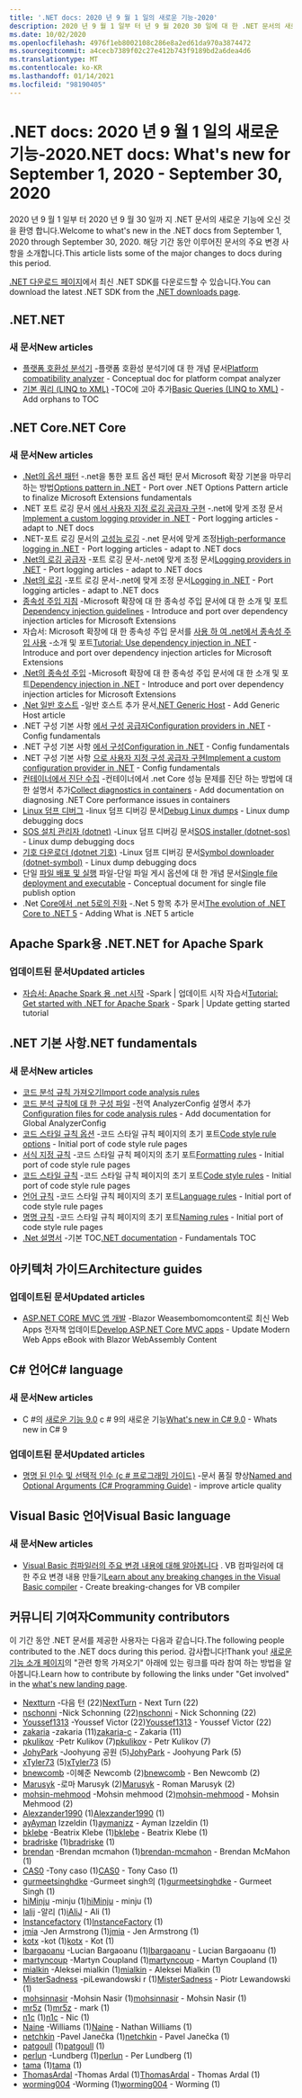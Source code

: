 ```yaml
---
title: '.NET docs: 2020 년 9 월 1 일의 새로운 기능-2020'
description: 2020 년 9 월 1 일부 터 년 9 월 2020 30 일에 대 한 .NET 문서의 새로운 기능입니다.
ms.date: 10/02/2020
ms.openlocfilehash: 4976f1eb8002108c286e8a2ed61da970a3874472
ms.sourcegitcommit: a4cecb7389f02c27e412b743f9189bd2a6dea4d6
ms.translationtype: MT
ms.contentlocale: ko-KR
ms.lasthandoff: 01/14/2021
ms.locfileid: "98190405"
---
```

# <a name="net-docs-whats-new-for-september-1-2020---september-30-2020"></a><span data-ttu-id="51585-103">.NET docs: 2020 년 9 월 1 일의 새로운 기능-2020</span><span class="sxs-lookup"><span data-stu-id="51585-103">.NET docs: What's new for September 1, 2020 - September 30, 2020</span></span>

<span data-ttu-id="51585-104">2020 년 9 월 1 일부 터 2020 년 9 월 30 일까 지 .NET 문서의 새로운 기능에 오신 것을 환영 합니다.</span><span class="sxs-lookup"><span data-stu-id="51585-104">Welcome to what's new in the .NET docs from September 1, 2020 through September 30, 2020.</span></span> <span data-ttu-id="51585-105">해당 기간 동안 이루어진 문서의 주요 변경 사항을 소개합니다.</span><span class="sxs-lookup"><span data-stu-id="51585-105">This article lists some of the major changes to docs during this period.</span></span>

<span data-ttu-id="51585-106">[.NET 다운로드 페이지](https://dotnet.microsoft.com/download)에서 최신 .NET SDK를 다운로드할 수 있습니다.</span><span class="sxs-lookup"><span data-stu-id="51585-106">You can download the latest .NET SDK from the [.NET downloads page](https://dotnet.microsoft.com/download).</span></span>

## <a name="net"></a><span data-ttu-id="51585-107">.NET</span><span class="sxs-lookup"><span data-stu-id="51585-107">.NET</span></span>

### <a name="new-articles"></a><span data-ttu-id="51585-108">새 문서</span><span class="sxs-lookup"><span data-stu-id="51585-108">New articles</span></span>

- <span data-ttu-id="51585-109">[플랫폼 호환성 분석기](../standard/analyzers/platform-compat-analyzer.md) -플랫폼 호환성 분석기에 대 한 개념 문서</span><span class="sxs-lookup"><span data-stu-id="51585-109">[Platform compatibility analyzer](../standard/analyzers/platform-compat-analyzer.md) - Conceptual doc for platform compat analyzer</span></span>
- <span data-ttu-id="51585-110">[기본 쿼리 (LINQ to XML)](../standard/linq/basic-queries-linq-to-xml.md) -TOC에 고아 추가</span><span class="sxs-lookup"><span data-stu-id="51585-110">[Basic Queries (LINQ to XML)](../standard/linq/basic-queries-linq-to-xml.md) - Add orphans to TOC</span></span>

## <a name="net-core"></a><span data-ttu-id="51585-111">.NET Core</span><span class="sxs-lookup"><span data-stu-id="51585-111">.NET Core</span></span>

### <a name="new-articles"></a><span data-ttu-id="51585-112">새 문서</span><span class="sxs-lookup"><span data-stu-id="51585-112">New articles</span></span>

- <span data-ttu-id="51585-113">[.Net의 옵션 패턴](../core/extensions/options.md) -.net을 통한 포트 옵션 패턴 문서 Microsoft 확장 기본을 마무리 하는 방법</span><span class="sxs-lookup"><span data-stu-id="51585-113">[Options pattern in .NET](../core/extensions/options.md) - Port over .NET Options Pattern article to finalize Microsoft Extensions fundamentals</span></span>
- <span data-ttu-id="51585-114">.NET 포트 로깅 문서 [에서 사용자 지정 로깅 공급자 구현](../core/extensions/custom-logging-provider.md) -.net에 맞게 조정 문서</span><span class="sxs-lookup"><span data-stu-id="51585-114">[Implement a custom logging provider in .NET](../core/extensions/custom-logging-provider.md) - Port logging articles - adapt to .NET docs</span></span>
- <span data-ttu-id="51585-115">.NET-포트 로깅 문서의 [고성능 로깅](../core/extensions/high-performance-logging.md) -.net 문서에 맞게 조정</span><span class="sxs-lookup"><span data-stu-id="51585-115">[High-performance logging in .NET](../core/extensions/high-performance-logging.md) - Port logging articles - adapt to .NET docs</span></span>
- <span data-ttu-id="51585-116">[.Net의 로깅 공급자](../core/extensions/logging-providers.md) -포트 로깅 문서-.net에 맞게 조정 문서</span><span class="sxs-lookup"><span data-stu-id="51585-116">[Logging providers in .NET](../core/extensions/logging-providers.md) - Port logging articles - adapt to .NET docs</span></span>
- <span data-ttu-id="51585-117">[.Net의 로깅](../core/extensions/logging.md) -포트 로깅 문서-.net에 맞게 조정 문서</span><span class="sxs-lookup"><span data-stu-id="51585-117">[Logging in .NET](../core/extensions/logging.md) - Port logging articles - adapt to .NET docs</span></span>
- <span data-ttu-id="51585-118">[종속성 주입 지침](../core/extensions/dependency-injection-guidelines.md) -Microsoft 확장에 대 한 종속성 주입 문서에 대 한 소개 및 포트</span><span class="sxs-lookup"><span data-stu-id="51585-118">[Dependency injection guidelines](../core/extensions/dependency-injection-guidelines.md) - Introduce and port over dependency injection articles for Microsoft Extensions</span></span>
- <span data-ttu-id="51585-119">자습서: Microsoft 확장에 대 한 종속성 주입 문서를 [사용 하 여 .net에서 종속성 주입 사용](../core/extensions/dependency-injection-usage.md) -소개 및 포트</span><span class="sxs-lookup"><span data-stu-id="51585-119">[Tutorial: Use dependency injection in .NET](../core/extensions/dependency-injection-usage.md) - Introduce and port over dependency injection articles for Microsoft Extensions</span></span>
- <span data-ttu-id="51585-120">[.Net의 종속성 주입](../core/extensions/dependency-injection.md) -Microsoft 확장에 대 한 종속성 주입 문서에 대 한 소개 및 포트</span><span class="sxs-lookup"><span data-stu-id="51585-120">[Dependency injection in .NET](../core/extensions/dependency-injection.md) - Introduce and port over dependency injection articles for Microsoft Extensions</span></span>
- <span data-ttu-id="51585-121">[.Net 일반 호스트](../core/extensions/generic-host.md) -일반 호스트 추가 문서</span><span class="sxs-lookup"><span data-stu-id="51585-121">[.NET Generic Host](../core/extensions/generic-host.md) - Add Generic Host article</span></span>
- <span data-ttu-id="51585-122">.NET 구성 기본 사항 [에서 구성 공급자](../core/extensions/configuration-providers.md)</span><span class="sxs-lookup"><span data-stu-id="51585-122">[Configuration providers in .NET](../core/extensions/configuration-providers.md) - Config fundamentals</span></span>
- <span data-ttu-id="51585-123">.NET 구성 기본 사항 [에서 구성](../core/extensions/configuration.md)</span><span class="sxs-lookup"><span data-stu-id="51585-123">[Configuration in .NET](../core/extensions/configuration.md) - Config fundamentals</span></span>
- <span data-ttu-id="51585-124">.NET 구성 기본 사항 [으로 사용자 지정 구성 공급자 구현](../core/extensions/custom-configuration-provider.md)</span><span class="sxs-lookup"><span data-stu-id="51585-124">[Implement a custom configuration provider in .NET](../core/extensions/custom-configuration-provider.md) - Config fundamentals</span></span>
- <span data-ttu-id="51585-125">[컨테이너에서 진단 수집](../core/diagnostics/diagnostics-in-containers.md) -컨테이너에서 .net Core 성능 문제를 진단 하는 방법에 대 한 설명서 추가</span><span class="sxs-lookup"><span data-stu-id="51585-125">[Collect diagnostics in containers](../core/diagnostics/diagnostics-in-containers.md) - Add documentation on diagnosing .NET Core performance issues in containers</span></span>
- <span data-ttu-id="51585-126">[Linux 덤프 디버그](../core/diagnostics/debug-linux-dumps.md) -linux 덤프 디버깅 문서</span><span class="sxs-lookup"><span data-stu-id="51585-126">[Debug Linux dumps](../core/diagnostics/debug-linux-dumps.md) - Linux dump debugging docs</span></span>
- <span data-ttu-id="51585-127">[SOS 설치 관리자 (dotnet)](../core/diagnostics/dotnet-sos.md) -Linux 덤프 디버깅 문서</span><span class="sxs-lookup"><span data-stu-id="51585-127">[SOS installer (dotnet-sos)](../core/diagnostics/dotnet-sos.md) - Linux dump debugging docs</span></span>
- <span data-ttu-id="51585-128">[기호 다운로더 (dotnet 기호)](../core/diagnostics/dotnet-symbol.md) -Linux 덤프 디버깅 문서</span><span class="sxs-lookup"><span data-stu-id="51585-128">[Symbol downloader (dotnet-symbol)](../core/diagnostics/dotnet-symbol.md) - Linux dump debugging docs</span></span>
- <span data-ttu-id="51585-129">단일 [파일 배포 및 실행](../core/deploying/single-file.md) 파일-단일 파일 게시 옵션에 대 한 개념 문서</span><span class="sxs-lookup"><span data-stu-id="51585-129">[Single file deployment and executable](../core/deploying/single-file.md) - Conceptual document for single file publish option</span></span>
- <span data-ttu-id="51585-130">.Net [Core에서 .net 5로의 진화](../core/dotnet-five.md) -.Net 5 항목 추가 문서</span><span class="sxs-lookup"><span data-stu-id="51585-130">[The evolution of .NET Core to .NET 5](../core/dotnet-five.md) - Adding What is .NET 5 article</span></span>

## <a name="net-for-apache-spark"></a><span data-ttu-id="51585-131">Apache Spark용 .NET</span><span class="sxs-lookup"><span data-stu-id="51585-131">.NET for Apache Spark</span></span>

### <a name="updated-articles"></a><span data-ttu-id="51585-132">업데이트된 문서</span><span class="sxs-lookup"><span data-stu-id="51585-132">Updated articles</span></span>

- <span data-ttu-id="51585-133">[자습서: Apache Spark 용 .net 시작](../spark/tutorials/get-started.md) -Spark | 업데이트 시작 자습서</span><span class="sxs-lookup"><span data-stu-id="51585-133">[Tutorial: Get started with .NET for Apache Spark](../spark/tutorials/get-started.md) - Spark | Update getting started tutorial</span></span>

## <a name="net-fundamentals"></a><span data-ttu-id="51585-134">.NET 기본 사항</span><span class="sxs-lookup"><span data-stu-id="51585-134">.NET fundamentals</span></span>

### <a name="new-articles"></a><span data-ttu-id="51585-135">새 문서</span><span class="sxs-lookup"><span data-stu-id="51585-135">New articles</span></span>

- [<span data-ttu-id="51585-136">코드 분석 규칙 가져오기</span><span class="sxs-lookup"><span data-stu-id="51585-136">Import code analysis rules</span></span>](../fundamentals/code-analysis/quality-rules/index.md)
- <span data-ttu-id="51585-137">[코드 분석 규칙에 대 한 구성 파일](../fundamentals/code-analysis/configuration-files.md) -전역 AnalyzerConfig 설명서 추가</span><span class="sxs-lookup"><span data-stu-id="51585-137">[Configuration files for code analysis rules](../fundamentals/code-analysis/configuration-files.md) - Add documentation for Global AnalyzerConfig</span></span>
- <span data-ttu-id="51585-138">[코드 스타일 규칙 옵션](../fundamentals/code-analysis/code-style-rule-options.md) -코드 스타일 규칙 페이지의 초기 포트</span><span class="sxs-lookup"><span data-stu-id="51585-138">[Code style rule options](../fundamentals/code-analysis/code-style-rule-options.md) - Initial port of code style rule pages</span></span>
- <span data-ttu-id="51585-139">[서식 지정 규칙](../fundamentals/code-analysis/style-rules/formatting-rules.md) -코드 스타일 규칙 페이지의 초기 포트</span><span class="sxs-lookup"><span data-stu-id="51585-139">[Formatting rules](../fundamentals/code-analysis/style-rules/formatting-rules.md) - Initial port of code style rule pages</span></span>
- <span data-ttu-id="51585-140">[코드 스타일 규칙](../fundamentals/code-analysis/style-rules/index.md) -코드 스타일 규칙 페이지의 초기 포트</span><span class="sxs-lookup"><span data-stu-id="51585-140">[Code style rules](../fundamentals/code-analysis/style-rules/index.md) - Initial port of code style rule pages</span></span>
- <span data-ttu-id="51585-141">[언어 규칙](../fundamentals/code-analysis/style-rules/language-rules.md) -코드 스타일 규칙 페이지의 초기 포트</span><span class="sxs-lookup"><span data-stu-id="51585-141">[Language rules](../fundamentals/code-analysis/style-rules/language-rules.md) - Initial port of code style rule pages</span></span>
- <span data-ttu-id="51585-142">[명명 규칙](../fundamentals/code-analysis/style-rules/naming-rules.md) -코드 스타일 규칙 페이지의 초기 포트</span><span class="sxs-lookup"><span data-stu-id="51585-142">[Naming rules](../fundamentals/code-analysis/style-rules/naming-rules.md) - Initial port of code style rule pages</span></span>
- <span data-ttu-id="51585-143">[.Net 설명서](../fundamentals/index.yml) -기본 TOC</span><span class="sxs-lookup"><span data-stu-id="51585-143">[.NET documentation](../fundamentals/index.yml) - Fundamentals TOC</span></span>

## <a name="architecture-guides"></a><span data-ttu-id="51585-144">아키텍처 가이드</span><span class="sxs-lookup"><span data-stu-id="51585-144">Architecture guides</span></span>

### <a name="updated-articles"></a><span data-ttu-id="51585-145">업데이트된 문서</span><span class="sxs-lookup"><span data-stu-id="51585-145">Updated articles</span></span>

- <span data-ttu-id="51585-146">[ASP.NET CORE MVC 앱 개발](../architecture/modern-web-apps-azure/develop-asp-net-core-mvc-apps.md) -Blazor Weasembomomcontent로 최신 Web Apps 전자책 업데이트</span><span class="sxs-lookup"><span data-stu-id="51585-146">[Develop ASP.NET Core MVC apps](../architecture/modern-web-apps-azure/develop-asp-net-core-mvc-apps.md) - Update Modern Web Apps eBook with Blazor WebAssembly Content</span></span>

## <a name="c-language"></a><span data-ttu-id="51585-147">C# 언어</span><span class="sxs-lookup"><span data-stu-id="51585-147">C# language</span></span>

### <a name="new-articles"></a><span data-ttu-id="51585-148">새 문서</span><span class="sxs-lookup"><span data-stu-id="51585-148">New articles</span></span>

- <span data-ttu-id="51585-149">C #의 [새로운 기능 9.0](../csharp/whats-new/csharp-9.md) c # 9의 새로운 기능</span><span class="sxs-lookup"><span data-stu-id="51585-149">[What's new in C# 9.0](../csharp/whats-new/csharp-9.md) - Whats new in C# 9</span></span>

### <a name="updated-articles"></a><span data-ttu-id="51585-150">업데이트된 문서</span><span class="sxs-lookup"><span data-stu-id="51585-150">Updated articles</span></span>

- <span data-ttu-id="51585-151">[명명 된 인수 및 선택적 인수 (c # 프로그래밍 가이드)](../csharp/programming-guide/classes-and-structs/named-and-optional-arguments.md) -문서 품질 향상</span><span class="sxs-lookup"><span data-stu-id="51585-151">[Named and Optional Arguments (C# Programming Guide)](../csharp/programming-guide/classes-and-structs/named-and-optional-arguments.md) - improve article quality</span></span>

## <a name="visual-basic-language"></a><span data-ttu-id="51585-152">Visual Basic 언어</span><span class="sxs-lookup"><span data-stu-id="51585-152">Visual Basic language</span></span>

### <a name="new-articles"></a><span data-ttu-id="51585-153">새 문서</span><span class="sxs-lookup"><span data-stu-id="51585-153">New articles</span></span>

- <span data-ttu-id="51585-154">[Visual Basic 컴파일러의 주요 변경 내용에 대해 알아봅니다](../visual-basic/whats-new/breaking-changes.md) . VB 컴파일러에 대 한 주요 변경 내용 만들기</span><span class="sxs-lookup"><span data-stu-id="51585-154">[Learn about any breaking changes in the Visual Basic compiler](../visual-basic/whats-new/breaking-changes.md) - Create breaking-changes for VB compiler</span></span>

## <a name="community-contributors"></a><span data-ttu-id="51585-155">커뮤니티 기여자</span><span class="sxs-lookup"><span data-stu-id="51585-155">Community contributors</span></span>

<span data-ttu-id="51585-156">이 기간 동안 .NET 문서를 제공한 사용자는 다음과 같습니다.</span><span class="sxs-lookup"><span data-stu-id="51585-156">The following people contributed to the .NET docs during this period.</span></span> <span data-ttu-id="51585-157">감사합니다!</span><span class="sxs-lookup"><span data-stu-id="51585-157">Thank you!</span></span> <span data-ttu-id="51585-158">[새로운 기능 소개 페이지](index.yml)의 "관련 항목 가져오기" 아래에 있는 링크를 따라 참여 하는 방법을 알아봅니다.</span><span class="sxs-lookup"><span data-stu-id="51585-158">Learn how to contribute by following the links under "Get involved" in the [what's new landing page](index.yml).</span></span>

- <span data-ttu-id="51585-159">[Nextturn](https://github.com/nxtn) -다음 턴 (22)</span><span class="sxs-lookup"><span data-stu-id="51585-159">[NextTurn](https://github.com/nxtn) - Next Turn (22)</span></span>
- <span data-ttu-id="51585-160">[nschonni](https://github.com/nschonni) -Nick Schonning (22)</span><span class="sxs-lookup"><span data-stu-id="51585-160">[nschonni](https://github.com/nschonni) - Nick Schonning (22)</span></span>
- <span data-ttu-id="51585-161">[Youssef1313](https://github.com/Youssef1313) -Youssef Victor (22)</span><span class="sxs-lookup"><span data-stu-id="51585-161">[Youssef1313](https://github.com/Youssef1313) - Youssef Victor (22)</span></span>
- <span data-ttu-id="51585-162">[zakaria](https://github.com/zakaria-c) -zakaria (11)</span><span class="sxs-lookup"><span data-stu-id="51585-162">[zakaria-c](https://github.com/zakaria-c) - Zakaria (11)</span></span>
- <span data-ttu-id="51585-163">[pkulikov](https://github.com/pkulikov) -Petr Kulikov (7)</span><span class="sxs-lookup"><span data-stu-id="51585-163">[pkulikov](https://github.com/pkulikov) - Petr Kulikov (7)</span></span>
- <span data-ttu-id="51585-164">[JohyPark](https://github.com/JohyPark) -Joohyung 공원 (5)</span><span class="sxs-lookup"><span data-stu-id="51585-164">[JohyPark](https://github.com/JohyPark) - Joohyung Park (5)</span></span>
- <span data-ttu-id="51585-165">[xTyler73](https://github.com/xTyler73) (5)</span><span class="sxs-lookup"><span data-stu-id="51585-165">[xTyler73](https://github.com/xTyler73) (5)</span></span>
- <span data-ttu-id="51585-166">[bnewcomb](https://github.com/bnewcomb) -이혜준 Newcomb (2)</span><span class="sxs-lookup"><span data-stu-id="51585-166">[bnewcomb](https://github.com/bnewcomb) - Ben Newcomb (2)</span></span>
- <span data-ttu-id="51585-167">[Marusyk](https://github.com/Marusyk) -로마 Marusyk (2)</span><span class="sxs-lookup"><span data-stu-id="51585-167">[Marusyk](https://github.com/Marusyk) - Roman Marusyk (2)</span></span>
- <span data-ttu-id="51585-168">[mohsin-mehmood](https://github.com/mohsin-mehmood) -Mohsin mehmood (2)</span><span class="sxs-lookup"><span data-stu-id="51585-168">[mohsin-mehmood](https://github.com/mohsin-mehmood) - Mohsin Mehmood (2)</span></span>
- <span data-ttu-id="51585-169">[Alexzander1990](https://github.com/Alexzander1990) (1)</span><span class="sxs-lookup"><span data-stu-id="51585-169">[Alexzander1990](https://github.com/Alexzander1990) (1)</span></span>
- <span data-ttu-id="51585-170">[ayAyman](https://github.com/aymanizz) Izzeldin (1)</span><span class="sxs-lookup"><span data-stu-id="51585-170">[aymanizz](https://github.com/aymanizz) - Ayman Izzeldin (1)</span></span>
- <span data-ttu-id="51585-171">[bklebe](https://github.com/bklebe) -Beatrix Klebe (1)</span><span class="sxs-lookup"><span data-stu-id="51585-171">[bklebe](https://github.com/bklebe) - Beatrix Klebe (1)</span></span>
- <span data-ttu-id="51585-172">[bradriske](https://github.com/bradriske) (1)</span><span class="sxs-lookup"><span data-stu-id="51585-172">[bradriske](https://github.com/bradriske) (1)</span></span>
- <span data-ttu-id="51585-173">[brendan](https://github.com/brendan-mcmahon) -Brendan mcmahon (1)</span><span class="sxs-lookup"><span data-stu-id="51585-173">[brendan-mcmahon](https://github.com/brendan-mcmahon) - Brendan McMahon (1)</span></span>
- <span data-ttu-id="51585-174">[CAS0](https://github.com/CAS0) -Tony caso (1)</span><span class="sxs-lookup"><span data-stu-id="51585-174">[CAS0](https://github.com/CAS0) - Tony Caso (1)</span></span>
- <span data-ttu-id="51585-175">[gurmeetsinghdke](https://github.com/gurmeetsinghdke) -Gurmeet singh의 (1)</span><span class="sxs-lookup"><span data-stu-id="51585-175">[gurmeetsinghdke](https://github.com/gurmeetsinghdke) - Gurmeet Singh (1)</span></span>
- <span data-ttu-id="51585-176">[hiMinju](https://github.com/hiMinju) -minju (1)</span><span class="sxs-lookup"><span data-stu-id="51585-176">[hiMinju](https://github.com/hiMinju) - minju (1)</span></span>
- <span data-ttu-id="51585-177">[Ialij](https://github.com/iAliJ) -알리 (1)</span><span class="sxs-lookup"><span data-stu-id="51585-177">[iAliJ](https://github.com/iAliJ) - Ali (1)</span></span>
- <span data-ttu-id="51585-178">[Instancefactory](https://github.com/InstanceFactory) (1)</span><span class="sxs-lookup"><span data-stu-id="51585-178">[InstanceFactory](https://github.com/InstanceFactory) (1)</span></span>
- <span data-ttu-id="51585-179">[jmia](https://github.com/jmia) -Jen Armstrong (1)</span><span class="sxs-lookup"><span data-stu-id="51585-179">[jmia](https://github.com/jmia) - Jen Armstrong (1)</span></span>
- <span data-ttu-id="51585-180">[kotx](https://github.com/kotx) -kot (1)</span><span class="sxs-lookup"><span data-stu-id="51585-180">[kotx](https://github.com/kotx) - Kot (1)</span></span>
- <span data-ttu-id="51585-181">[lbargaoanu](https://github.com/lbargaoanu) -Lucian Bargaoanu (1)</span><span class="sxs-lookup"><span data-stu-id="51585-181">[lbargaoanu](https://github.com/lbargaoanu) - Lucian Bargaoanu (1)</span></span>
- <span data-ttu-id="51585-182">[martyncoup](https://github.com/martyncoup) -Martyn Coupland (1)</span><span class="sxs-lookup"><span data-stu-id="51585-182">[martyncoup](https://github.com/martyncoup) - Martyn Coupland (1)</span></span>
- <span data-ttu-id="51585-183">[mialkin](https://github.com/mialkin) -Aleksei mialkin (1)</span><span class="sxs-lookup"><span data-stu-id="51585-183">[mialkin](https://github.com/mialkin) - Aleksei Mialkin (1)</span></span>
- <span data-ttu-id="51585-184">[MisterSadness](https://github.com/MisterSadness) -piLewandowski r (1)</span><span class="sxs-lookup"><span data-stu-id="51585-184">[MisterSadness](https://github.com/MisterSadness) - Piotr Lewandowski (1)</span></span>
- <span data-ttu-id="51585-185">[mohsinnasir](https://github.com/mohsinnasir) -Mohsin Nasir (1)</span><span class="sxs-lookup"><span data-stu-id="51585-185">[mohsinnasir](https://github.com/mohsinnasir) - Mohsin Nasir (1)</span></span>
- <span data-ttu-id="51585-186">[mr5z](https://github.com/mr5z) (1)</span><span class="sxs-lookup"><span data-stu-id="51585-186">[mr5z](https://github.com/mr5z) - mark (1)</span></span>
- <span data-ttu-id="51585-187">[n1c](https://github.com/n1c) (1)</span><span class="sxs-lookup"><span data-stu-id="51585-187">[n1c](https://github.com/n1c) - Nic (1)</span></span>
- <span data-ttu-id="51585-188">[Naine](https://github.com/Naine) -Williams (1)</span><span class="sxs-lookup"><span data-stu-id="51585-188">[Naine](https://github.com/Naine) - Nathan Williams (1)</span></span>
- <span data-ttu-id="51585-189">[netchkin](https://github.com/netchkin) -Pavel Janečka (1)</span><span class="sxs-lookup"><span data-stu-id="51585-189">[netchkin](https://github.com/netchkin) - Pavel Janečka (1)</span></span>
- <span data-ttu-id="51585-190">[patgoull](https://github.com/patgoull) (1)</span><span class="sxs-lookup"><span data-stu-id="51585-190">[patgoull](https://github.com/patgoull) (1)</span></span>
- <span data-ttu-id="51585-191">[perlun](https://github.com/perlun) -Lundberg (1)</span><span class="sxs-lookup"><span data-stu-id="51585-191">[perlun](https://github.com/perlun) - Per Lundberg (1)</span></span>
- <span data-ttu-id="51585-192">[tama](https://github.com/tama) (1)</span><span class="sxs-lookup"><span data-stu-id="51585-192">[tama](https://github.com/tama) (1)</span></span>
- <span data-ttu-id="51585-193">[ThomasArdal](https://github.com/ThomasArdal) -Thomas Ardal (1)</span><span class="sxs-lookup"><span data-stu-id="51585-193">[ThomasArdal](https://github.com/ThomasArdal) - Thomas Ardal (1)</span></span>
- <span data-ttu-id="51585-194">[worming004](https://github.com/worming004) -Worming (1)</span><span class="sxs-lookup"><span data-stu-id="51585-194">[worming004](https://github.com/worming004) - Worming (1)</span></span>
